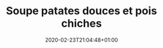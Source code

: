 ---
layout: recipe
date: 2020-02-23T21:04:48+01:00
draft: false    
title:  "Soupe patates douces et pois chiches" # The title of your awesome recipe
image:   # Name of image in recipe bundle
#imagecredit: https://placekitten.com/600/800 # URL to image source page, website, or creator
YouTubeID:  # The F2SYDXV1W1w part of https://www.youtube.com/watch?v=F2SYDXV1W1w
authorName: # Name of the recipe/article author
authorURL: # URL of their home website
sourceName: # Name of the source website
sourceURL: # Actual URL of the recipe itself
catégories: soupe # The type of meal or course your recipe is about. For example: "dinner", "entree", or "dessert".
tags:
  - veggie
  - soupe
  - automne
  - hiver
yield: 5 euros
prepTime: 10 min
cookTime: 20 min

ingredients:
- 200g de pois-chiches (égouttés)
- 2 patates douces (~300/350g)
- 200g de lentilles corail
- 400 de tomates concassées en boîte
- 1 oinon
- 3 gousse d'ail
- 2 cm de gingembre frais (2 càc de gingembre moulu)
- 1 citron vert
- 2 càc de paprika
- 2 càc de coriandre
- 1 càc de cumin
- sel, poivre
- Quelques feuilles de coriandre fraiche
directions:
- Emincez finement l'oignon, l'ail et le gingembre, 
- Rincez et égouttez les pois-chiches,
- Epluchez et coupez en petits morceux les patates douces,
- Faites revenir le tout dans une grande casserole à feux moyen, puis ajoutez les tomates concassées, 
- Faites cuire le tout pendant 20-25min dans 1L d'eau salé,
- Une fois cuit, mixez le tout et assaisonnez a votre goût avec les épices, le sel et le poivre. 
- Au moment de servir, après avoir versé deux ou trois louches de soupe disposez les feuilles de coriandre et les zestes de citron. 
---